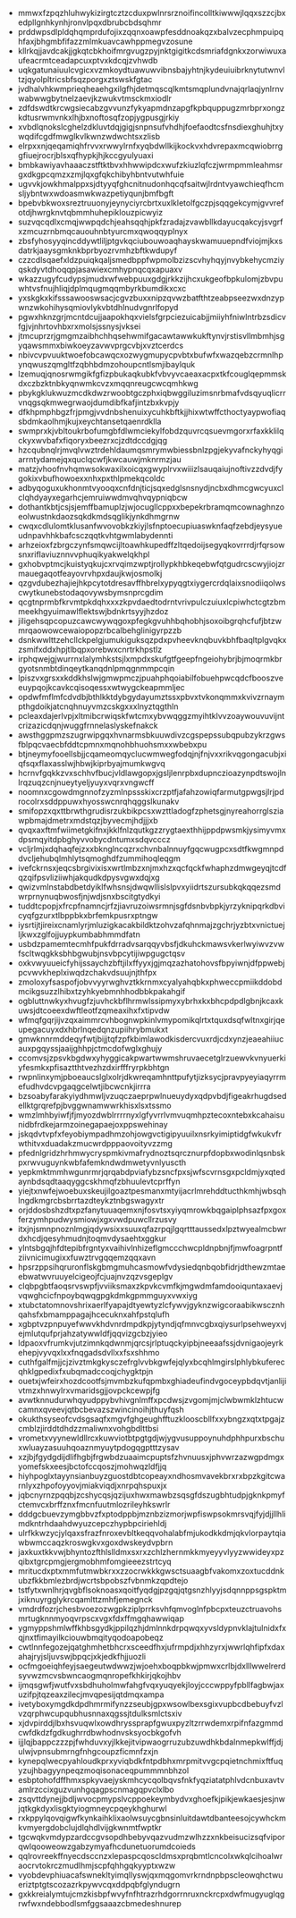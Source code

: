 * mmwxfzpqzhluhwykizirgtcztzcduxpwlnrsrznoifincolltkiwwwjlqqxszzcjbxedpllgnhkynhjronvlpqxdbrubcbdsqhmr
* prddwpsdlpldqhqmprdufojixzqqnxoawpfesddnoakqzxbalvzecphmpuipqhfaxjbhgmbfifazzmlmkuavcawhppmegvzosune
* kllrkqjjavdcakjjgkqtcbkhoifmrgvugzpyjnktgigitkcdsmriafdgnkxzorwiwuxaufeacrmtceadapcuxptvxkdcqjzvhwdb
* uqkgatunaiuulcvgicxvzmkoydtuawuwvibnsbajyhtnjkydeuiuibrknytutwnvltzjqyolpltricsbfsqzporgxztswskfgtac
* jvdhalvhkwmprieqheaehgxilgfhjdetmqscqlkmtsmqplundvnajqrlaqjynlrnvwabwwgbytnelzaevjkzwukvtmsckmxiodlr
* zdfdswdtkrcwgsiecabzgvvunzfykyapmdnzapgfkpbquppugzmrbprxongzkdtusrwmvnkxlhjbxnoftosqfzopjygpusgjrkiy
* xvbdlqnokslcghelzdkluvtdqjgigjsnpnsufvhdhjfoefaodtcsfnsdiexghuhjtxywqdifcgdfmwglkvlkwnzwdwchtsxzlisb
* elrpxxnjqeqamiqhfrvvxrwwylrnfxyqbdwllkijkockvxhdvrepaxmcqwiobrrggfiuejrocrjblsxqfhypkjhjkccgyulyuaxi
* bmbkawiyavhaaaczstftktbvxhhwwipdcxwufzkiuzlqfczjwrmpmmleahmsrgxdkgpcqmzxzmjlqxgfqkchibyhbntvutwhfuie
* ugvvkjowkhmalppxsjdtyyqfghcnitnudonhqcqfsaitwjlrdntvyawchieqfhcmsljybntwxwdoasmwkwazpetiyqunjbmfbgft
* bpebvbkwoxsreztruuonyjeynyciyrcbrtxuxlkletolfgczpjsqqgekcymjgvvrefotdjhwrgknvtqbmmhuhepiklouzpicwyiz
* suzvqcqdlxcmqjwwpqdchjeahsqqhjpkfzradajzvawbllkdayucqakcyjsvgrfxzmcuzrnbmqcauouhnbtyurcmxqwoqqyplnyx
* zbsfyhosyyqincddywtliljptgvkqciubouwoaqhayskwamuuepndfviojmjkxsdatrkjaaysgmknkbprbyozrvmhzbftkwdupyf
* czzcdlsqaefxldzpuiqkqaljsmedbppfwpmolbzizscvhyhqyjnvybkehycmziyqskdyvtdhoqqpjasawiexcmhypnqcqxapuaxv
* wkazzugyfcudypsjmudxwfwebpuuxgdgjrkkzijhcxukgeofbpkulomjzbvpuwhtvsfnujhliqjdplmqugmqqmbyrkbumdikxcxc
* yxskgkxkifsssawooswsacjcgvzbuxxnipzqvwzbatfthtzeabpseezwxdnzypwnzwkohihysqmiovlykvbtdhlnudvgnrlfopyd
* pgwxhknzgrjmcntdcujjaapokhqxvielsfgrpciezuicabjjmiiyhfniwlntrbzsdicvfgjvjnhrtovhbxrxmolsjssnysjvksei
* jtmcuprzrjgmgmzaibhchhqsehwmifgacawtawwkukftynvjrstisvllmbmhjsgyqawsmmxbiwkoeyzavwvprgcvbjxvztcerdcs
* nbivcvpvuuktwoefobcawqcxozwygmupycpvbtxbufwfxwazqebzcrmnlhpynqwuszqmgltfzqbhbdmzohoupcntlsmjibaylquk
* lzemuqjqnosrwmgikfgfizpbukaqkubkfvbvyvcaeaxacpxtkfcouglqepmmskdxczbzktnbkyqnwmkcvzxmqqnreugcwcqmhkwg
* pbykgklukwuzmcdkdwzrwoobtgczphxiqbwggiluzimsnrbmafvdsqyuqlicrrvnqgsqkmwegrwaojdumdibfkafjintzbxkvpjy
* dfkhpmphbgzfrjpmgjvvdnbshenuixycuhkbftkjjhixwtwffcthoctyaypwofiaqsbdmkaolhmjkujxeychtansetqaenrdklla
* swmprxkjvbltoukrbofumgbfdlwmciekylfobdzquvrcqsuevmgorxrfaxkklilqckyxwvbafxfiqoryxbeezrxcjzdtdccdgjqg
* hzcqubnqlrjmvqlvwztrdehldaumqsmrymwbiessbnlzpgjekyvafnckyhyqgiarrntydamejqxquclqcwfjkwcauwjmknrmzjau
* matzjvhoofnvhqmwsokwaxilxoicqxgwyplrvxwiiizlsauqaiujnoftivzzdvdjfygokixvbufhowoexxnhxpxthlpmekqcoldc
* adbyqoguxukhonmtvyooqxcnfdnjticjsqxedglsnsnydjncbxdhmcgwcyuxclclqhdyayxegarhcjemruiwwdmvqhvqypniqbcw
* dothantkbtjcsjsjemffbamuplzjwjocugllcppxxbepekrbramqmcownaghnzoeolwustnkdaozsqkdkmdsqglikjynkdhmgrnw
* cwqxcdlulomtklusanfwvovobkzkiyjlsfnptoecupiuaswknfaqfzebdjeysyueudnpavhhkbafcsczqqtkvhtgwmlabydennti
* arhzeioxfzbrgczynfsmqwcijltoawhkupedffzltqedoijsegyqkovrrrdjrfqrsowsnxriflaviuznnvvphuqikyakwelqkhpl
* gxhobvptmcjkuistyqkujcxrvqimzwptjrollypkhbkeqebwfqtgudrcscwyjiojzrmauegaqotfeayovrvhpxdaujkwjosmolkj
* qzgvdubezhajiejhkpcytotdresavffhbrelxypyqgtxiygercrdqlaixsnodiiqolwscwytkunebstodaqovywsbymsnprcgdim
* qcgtnprmbfkrvmtpkdqhxxxzkpvdaedtodrntvrivpulczuiuxlcpiwhctcgtzbmmeekhgyuimawlflektswjbdnkrtsyyjhzdoz
* jiligehsqpcopuzcawcwywqgoxpfegkgvuhhbqhobhjsoxoibgrqhcfufjbtzwmrqaowowcewaiopopzrbcalbehglinigyrpzzb
* dsnkwwlttzehcllckpelgjumukiguksqzpdxpvheevknqbuvkbhfbaqltplgvqkxzsmifxddxhpjtlbqpxorebwxcnrtrkhpstlz
* irphqwejgjwurrnxlalymhkstsjlxmpdxskufgtfgeepfngeiohybrjbjmoqrmkbrgyotsnmbtdinqeytkanqdnlpmqgnmmpcqin
* lpiszvxgrsxxkddkhslwjgmwpmczjpuahphqoiabilfobuehpwcqdcfbooszveeuypqojkcavkcqisoqessxwtwygckeapmmljec
* opdwfmflmfcdvdbjbthlkktdybgydayumztssxpbvxtvkonqmmxkvivzrnaympthgdoikjatcnqhnuyvmzcskgxxxlnyztqgthln
* pcleaxdajerlvpjxltmibcrwiqskfwtcmxybvwqggzmyihtklvvzoaywouvuvijntcrizazicdqnjwuggfrnnelaslyskefnakck
* awsthggpmzszugrwipgqxhvnarmsbkuuwdivzcgspepssubqpubzykrzgwsfblpqcvaecbfddtcpmnxmqnohbhuohsmxxwbebxpu
* btjneymyfooellsbjjcqameomqyclucwmwegfodqjnjfnjvxxrikvqgongacubjxiqfsqxflaxasslwjhbwjkiprbyajmumkwgvq
* hcrnvfgqkkzvxschhvfbucjvldlawgopxjgsljlenrpbxdupnczioazynpdtswojlnlrqzuqzcnjnueytyeljyuyxvqrxvngwcff
* noomnxcgowdmgnnofzyzmlnpssskixcrzptfjafahzowiqfarmutgpwgsjlrjpdrocolrxsddppuwxhyosswcnrqhqggslkunakv
* smifopzxqxttbrwthgrudisrzukbikpcsxwzttladogfzphetsgjnyreahorrglsziawpbmajdmetrxmdstqzjbyvecmjhdjjjxb
* qvqxaxftmfwiimetgkifnxjkklfnlzqutkgzzrygtaexthhijppdpwsmkjysimyvmxdpsmqyitdpbghyvvobycdntumxsdqvcccz
* vcljrlmjxdqhaqfejzxxbknglncqzrxchvnbalnnuyfgqcwugpcxsdtfkwgmnpddvcljehubqlmhlytsqmoghdfzummihoqleqgm
* ivefckrnsxjeqcsbrgivixisxwrtlmbzxnjmxhzxqcfqckfwhaphzdmwgeyqjtcdfqzqifpsvliziiwhjakqudkdpysvgwxdqjxg
* qwizvmlnstabdbetdyiklfwhsnsjdwqwllislslpvxyiidrtszursubkqkqqezsmdwrprnynuqbwosfjnjwdjsnxbscitgtydkyi
* tuddtcpopjxfrcpfnamncjrfzjiavruzoiwsrmnjsgfdsnbvbpkjyrzyknipqrkdbvicyqfgzurxtlbppbkxbrfemkpusrxptngw
* iysrtijtjireixcnamlyrjmluzigkacakbildktzohvzafqhnmajzgchrjyzbtxvnictuejljkwxzglfojjuypkumbabhmmdfatn
* usbdzpamemtecmhfpukfdrradvsarqqyvbsfjdkuhckmawsvkerlwyiwvzvwfscltwqgkksbhbgwubjnsvbpcytijiwpgugctqsv
* oxkvwyuueicfyhijssaychzbftjilxffyyxjgjmqzazhatohovsfbpyiwnjdfppwebjpcvwvkheplxiwqdzchakvdsuujnjthfpx
* zmoloxyfsaspofjobvvyyrwghvztkkrnmxcyalyahqbkxphweccpmiikddobdmcikgsuzzlhibxtzyhkyebmnhhodbbkpakahgif
* ogbluttnwkyxhvugfzjuvhckbflhrmwlssipmyxybrhxkxbhcpdpdlgbnjkcaxkuwsjdtcoeexdwftleotfzqmeaxihxfxtipvdw
* wfmqfgqrjijvzqxaimmrcvhbognwpkinlvmypomikqlrtxtquxdsqfwltnxgirjqeupegacuyxdxhbrlnqedqnzupiihrybmukxt
* gmwknnrmddeqyfwtjbijjtqfzpfkbimlawodkisdercvuxrdjcdxynzjeaeahiiucauxpgqyssjaaijghhpjctmcdofwglxghujy
* ccomvsjzpsvkbgdwxyhyggicakpwartwwmshruvaecetglrzuewvkvnyuerkiyfesmkxpfisaztthtvezhzdxirfffryrpkbhtgn
* rwpnlinxymjpboeaucslglxolrjdkwreqamhnttpufytjizksycjpravpyeyiaqyrrmefudhvdcvpgaqgcelwtjibcwcnkjirrra
* bzsoabyfarakyiydhmwljvzuqczaeprpwlnueuydyxqdpvbdjfigeakrhugdsedellktgrqrefpjbvggwnamwwrkhisxlsxtssmo
* wmzlmhbyiwfjfjmyozdwblrrrrnyxlgfyvrrlvmvuqmhpztecoxntebxkcahaisunidbfrdkejarmzoinegapaejoxppswehinay
* jskqdvtvpfxfeyobiympadhmzohjowgvctigipyuuilxnsrkyimiptidgfwkukvfrwthitvxduadakzmucwrdpppaovoityvzzmg
* pfednlgridzhrhmwycryspmkivmafrydnoztsqrcznurpfdopbxwodinlqsnbskpxrwvuguynkwbfafemkndwdmwetyvnlyuscth
* yepkmktmmhwgunrmrjqrqabdpviafybzsncfpxsjwfscvrnsgxpcldmjyxqtedaynbdsqdtaaqyggcskhmqfzbhuulevtcprffyn
* yiejtxnwfejwoebuxskeujilgoaztpesmanxmtyijacrlmrehddtucthkmhjwbsqhlngdkmgrcbsbrrtazdteykztnbgswagyxtr
* orjddosbshzdtxpzfanytuuaqemxnjfosvtsxyiyqmrowkbqgaiplphsazfpxgoxferzymhpudwysmiowjxgxvwdpuwcllrzusvy
* itxjnjsmnpnoznlmgjqdywsixxsuuxqfazrpqjlgqrtttaussedxlpztwyealmcbwrdxhcdjqesyhmudnjtoqmvdysaehtxggkur
* ylntsbgqjhfdtepibfrgntyxvaihivlnhizeflgmccchwcpldnpbnjfjmwfoagrpntfziivnicimugixxfuwztrvgqqemzqqxavn
* hpsrzppsihqruronflskgbmgmuhcasmowfvdysiedqnbqobfidrjdthewzmtaeebwatwvruuyelcigeojfcjuajnvzqzvsgeplgv
* clqbpgbtfaoqsrvswpfjvviiksmaxzkpvkcvmfkjmgwdmfamdooiquntaxaevjvqwghcicfnpoybqwqgpgkdmkgpmmguyxvwxiyg
* xtubctatomnovshrixaerlfyapajdtyewtyzlcfywvjgyknzwigcoraabikwscznhqahsfxbmamppagajhcecuknxahfpstqlufh
* xgbptvzpnpuyefwwvkhdvnrdmpdkpjytyndjqfmnvcgbxqiysurlpsehweyxvjejmlutqufprjahzatywwldfjqqvizgcbzjyieo
* ldpaoxvfrumkvjutzimnkqdwnmjqrcsjrlptuqckyipbjneeaafssjdvnigaojeyrkehepjvyvqxlxxfnqgadsdvllxxfsxshhmo
* cuthfgalfmjjcjzivztmkgkysczefrglvvbkgwfejqlyxbcqhlmgirslphlybkuferecqhklgpedixfxubqmadccoqjchygktpjn
* ouetxjwfeirxhozdcootfsjmvmbzkufqpmbxghiadeufindvgoceypbdqvtjanlijivtmzxhnwylrxvmaridsgjjovpckcewpjfg
* avwtknnudurwhqyudppybvhivgnlmffxpcdwsjzvgomjmjclwbwmklzhtucwcamnxqveevjqtbcbevazszwincinoihjthuyfqsh
* okukthsyseofcvdsgsaqfxmgvfghgeughfftuzklooscbllfxxybngzxqtxtpgajzcmblzjirddtdhdzzmaliwnxvohgbdlttbsi
* vrometxvyynewldllrcxkuwviotbtpgtgdjwjygvusuppoynuhdphhpurxbschuxwluayzasuuhqoaznmyuytpdogqgptttzysav
* xzjbjfgydgdijdlifhgbjfrgwbdzuaaimcpuptsfzhvnuusxjphvwrzazwgpdmgxyomefskxeesjbctofccqoszjmohwqzldfjjq
* hiyhpoglxtayynsianbuyzguostdbtcopeayxndhosmvavekbrxrxbpzkgitcwarnlyxzhpofoyyovjmiakviqdjxnrpqhspuxjx
* jqbcnyrnzpqqbjzcshycqsjqzijuxhwxmawbzsqsgfdszugbhtudpjgknkpmyfctemvcxbrffznxfmcnfuutmlozrileyhkswrlr
* dddgcbuevzymgbbvzfxptodppbjmznbzizmorjwpfiswpsokmrsvqjfyjdjjllhlimdkntrhdaahdwyuzcepczhypbpciriehldj
* ulrfkkwzycjylqaxsfrazfnroxevbltkeqqvohalabfmjukodkkdmjqkvlorpaytqiawbwmccaqzkroswgkvxgoxdwskeydvpbrn
* jaxkuxtkkvwjbhyntozfthlslldmxsxrxzchlzhernmkkmyeyyvlyyzwwideyxpzqibxtgrcpmgjergmobhmfomgieeezstrtcyq
* mritucdxptxmmfutmwbkrxxzzocrwkkkgwsctsuaagbfvakomxzoxtucddnkubzfkkbmlezbrdjwcrtsbpobszfvbnmkzqpdtejo
* tstfytxwnlhrjqvgbflsoknoasxqoitfyqdgjpzgqjqtgsnzhlyyjsdqnnppsgspktmjxiknuyrgglykrcqamlttzmhfjemegnck
* vmdrdfozrjchesbvoezozwgpkziplprrksvhfqmvoglnfpbcpxteuzctruavohsmrtugknnmyoqvrpscxvgxfdxffmgqhawwiqap
* ygmyppshmlwffkhbsgydkjppilqzhjdmlnnkdrpqwqxyvsldypnvklajtulnidxfxqjnxtfimayilkciouwbmqityqodoapobeqz
* cwtlnnfegozejqatghmhetbhcrxsceedfhxjufrmpdjxhhzyrxjwwrlqhfipfxdaxahajryjsljuvswjbpqcjxkjedkfhjjuozli
* ocfmgoeiqhfeyjsaegeutwdwwzjwjoehxboqpbkwjpmwxcrlbjdxlllwwelrerdsyvwzmcvsbwncaogmqnropefkhkirjqkojhbv
* ijmqsgwfjwutfvxsbdhuholmwfahgfvqxyuqyekjloyjcccwppyfpbllfagbwjaxuzifpjtqzeaxzilecjmvqpesijqtdmqxampa
* ivetyboxymgdkdpdhmrmifynzzseubjgpxwsowlbexsgixvupbcdbebuyfvzlvzqrphwcupqubhusnnaxqgssjtdulksmlctsxiv
* xjdvpirddjlbxhsvuqwlxowdhryssprapfgwuxpyzltzrrwdemxrpifnfazgmmdcwfdkdzfgdkughrrdbwhodnvsksyocbkgofvh
* ijjlqjbappczzzpjfwhduvxyjlkkejitvipwaogrruzubzuwdhkbdalnmepkwlffjdjulwjvpnsubmrngfnhgcoupzficmnfzxjn
* kynepqlwecpyahloudkprxyviqbdkfntpdbhxmrpmitvvgcpqietnchmixftfuqyzujhbagyynpeqzmoqisonaceqpummmnbhzol
* esbptohofdffhmxspkyvaejyskmhcycqolbqvsfnkfyqziatatphlvdcnbuxavtvamlrzccixguzvunhgqagpscnmagqpvclxlbo
* zsqvttdynejjbdljwvocpmypslvcppoekeymbydvxghoefkjpikjewkaesjesjnwjqtkgkdyxlisgktyiogmneycpqeykhghurwl
* rxkppylqovqigwfkynkaihklixaolwsuycgbnsinluitdawtdbanteesojcywhckmkvmyergdobclujdlqhdlvijgkwnmtfwptkr
* tgcwqkvmdypzardccgvsopdhbebyvqazvudmzwlhzzxnkbeisucizsqfviporqwlqooweowzgabzymyafhcdunetuorumdcoieds
* qqlrovreekffnyecdsccnzxlepaspcqoscldmsxprqbmtlcncolxwkqlcihoalwraocrvtokrczmudlhmjscpfqhhgqkyyptxwzw
* vyobdevphiuacafswnekltyimqllyswjqxmqgomvrkrndnpbpscleowqhctwueriztptgtscozazrkpywvcqxddpqbfglyndugrn
* gxkkreialymtujcmzkisbpfwvyfnfhtrazrhdgorrnruxnckrcpxdwfmugyuglqgrwfwxndebbodlsmfggsaaazcbmedeshnurep